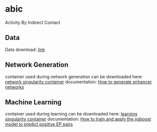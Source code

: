 # abic
Activity By Indirect Contact


## Data

Data download: [link](https://drive.google.com/drive/folders/1afVv9AaLuRGDwD4U6sgCmkWbdnmuthom?usp=sharing)

## Network Generation

container used during network generation can be downloaded here:
[network singularity container](https://drive.google.com/drive/folders/13WP9gLttNaa3HQLAs5Of-PB4ZVqbmwUJ?usp=sharing)
documentation:
[How to generate enhancer networks](https://github.com/HanLabUNLV/abic/blob/master/network_generation_process.md)


## Machine Learning
container used during learning can be downloaded here:
[learning singularity container](https://drive.google.com/drive/folders/1QTNEvYx6T5kXfspyx4w_OEKo8dJ8cJTQ?usp=sharing)
documentation:
[How to train and apply the xgboost model to predict positive EP pairs](https://github.com/HanLabUNLV/abic/blob/master/learning.md)


